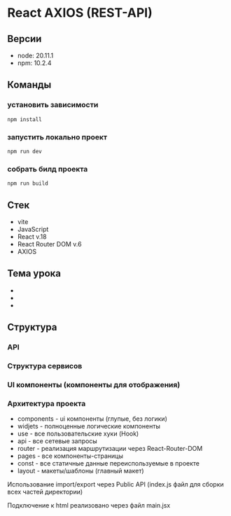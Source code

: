 # React AXIOS (REST-API)

## Версии

- node: 20.11.1
- npm: 10.2.4

## Команды

### установить зависимости

```
npm install
```

### запустить локально проект

```
npm run dev
```

### собрать билд проекта

```
npm run build
```

## Стек

- vite
- JavaScript
- React v.18
- React Router DOM v.6
- AXIOS

## Тема урока

-
-
-

## Структура

### API

### Структура сервисов

### UI компоненты (компоненты для отображения)

### Архитектура проекта

- components - ui компоненты (глупые, без логики)
- widjets - полноценные логические компоненты
- use - все пользовательские хуки (Hook)
- api - все сетевые запросы
- router - реализация маршрутизации через React-Router-DOM
- pages - все компоненты-страницы
- const - все статичные данные переиспользуемые в проекте
- layout - макеты/шаблоны (главный макет)

Использование import/export через Public API (index.js файл для сборки всех частей директории)

Подключение к html реализовано через файл main.jsx
